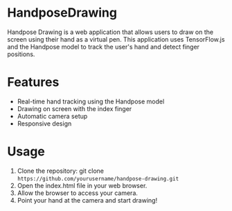# HandposeDrawing

Handpose Drawing is a web application that allows users to draw on the screen using their hand as a virtual pen. This application uses TensorFlow.js and the Handpose model to track the user's hand and detect finger positions.

# Features

   * Real-time hand tracking using the Handpose model
   * Drawing on screen with the index finger
   * Automatic camera setup
   * Responsive design
  
  
# Usage
1. Clone the repository: git clone `https://github.com/yourusername/handpose-drawing.git`
2. Open the index.html file in your web browser.
3. Allow the browser to access your camera.
4. Point your hand at the camera and start drawing!
